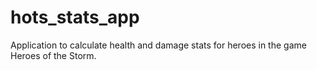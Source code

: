 # hots_stats_app
Application to calculate health and damage stats for heroes in the game Heroes of the Storm.
